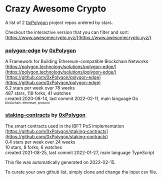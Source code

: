 # Crazy Awesome Crypto
A list of 2 [0xPolygon](https://github.com/0xPolygon) project repos ordered by stars.  

Checkout the interactive version that you can filter and sort: 
[https://www.awesomecrypto.xyz/](https://www.awesomecrypto.xyz/)  


### [polygon-edge](https://github.com/0xPolygon/polygon-edge) by [0xPolygon](https://github.com/0xPolygon)  
A Framework for Building Ethereum-compatible Blockchain Networks  
[https://polygon.technology/solutions/polygon-edge/](https://polygon.technology/solutions/polygon-edge/)  
[https://github.com/0xPolygon/polygon-edge](https://github.com/0xPolygon/polygon-edge)  
6.2 stars per week over 78 weeks  
487 stars, 119 forks, 41 watches  
created 2020-08-14, last commit 2022-02-11, main language Go  
<sub><sup>blockchain, ethereum, protocol</sup></sub>


### [staking-contracts](https://github.com/0xPolygon/staking-contracts) by [0xPolygon](https://github.com/0xPolygon)  
The smart contracts used in the IBFT PoS implementation  
[https://github.com/0xPolygon/staking-contracts](https://github.com/0xPolygon/staking-contracts)  
0.4 stars per week over 24 weeks  
10 stars, 8 forks, 6 watches  
created 2021-08-25, last commit 2022-01-27, main language TypeScript  


This file was automatically generated on 2022-02-15.  

To curate your own github list, simply clone and change the input csv file.  
